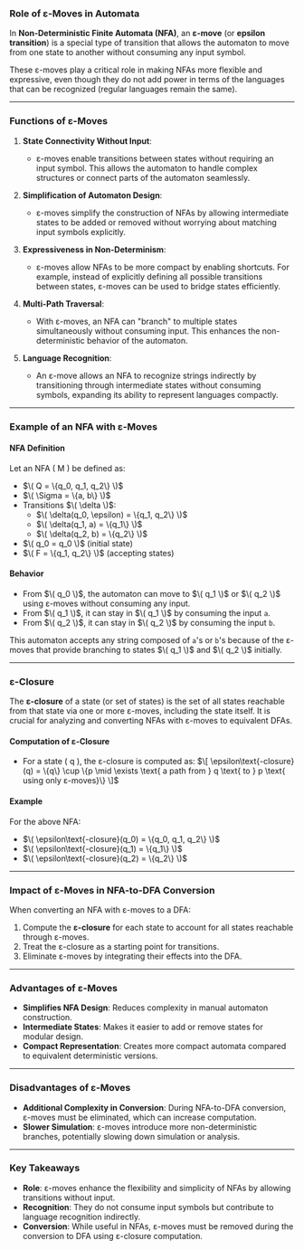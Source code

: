### **Role of ε-Moves in Automata**

In **Non-Deterministic Finite Automata (NFA)**, an **ε-move** (or **epsilon transition**) is a special type of transition that allows the automaton to move from one state to another without consuming any input symbol. 

These ε-moves play a critical role in making NFAs more flexible and expressive, even though they do not add power in terms of the languages that can be recognized (regular languages remain the same).

---

### **Functions of ε-Moves**

1. **State Connectivity Without Input**:
   - ε-moves enable transitions between states without requiring an input symbol. This allows the automaton to handle complex structures or connect parts of the automaton seamlessly.

2. **Simplification of Automaton Design**:
   - ε-moves simplify the construction of NFAs by allowing intermediate states to be added or removed without worrying about matching input symbols explicitly.

3. **Expressiveness in Non-Determinism**:
   - ε-moves allow NFAs to be more compact by enabling shortcuts. For example, instead of explicitly defining all possible transitions between states, ε-moves can be used to bridge states efficiently.

4. **Multi-Path Traversal**:
   - With ε-moves, an NFA can "branch" to multiple states simultaneously without consuming input. This enhances the non-deterministic behavior of the automaton.

5. **Language Recognition**:
   - An ε-move allows an NFA to recognize strings indirectly by transitioning through intermediate states without consuming symbols, expanding its ability to represent languages compactly.

---

### **Example of an NFA with ε-Moves**

#### **NFA Definition**
Let an NFA \( M \) be defined as:
- $\( Q = \{q_0, q_1, q_2\} \)$
- $\( \Sigma = \{a, b\} \)$
- Transitions $\( \delta \)$:
  - $\( \delta(q_0, \epsilon) = \{q_1, q_2\} \)$
  - $\( \delta(q_1, a) = \{q_1\} \)$
  - $\( \delta(q_2, b) = \{q_2\} \)$
- $\( q_0 = q_0 \)$ (initial state)
- $\( F = \{q_1, q_2\} \)$ (accepting states)

#### **Behavior**
- From $\( q_0 \)$, the automaton can move to $\( q_1 \)$ or $\( q_2 \)$ using ε-moves without consuming any input.
- From $\( q_1 \)$, it can stay in $\( q_1 \)$ by consuming the input `a`.
- From $\( q_2 \)$, it can stay in $\( q_2 \)$ by consuming the input `b`.

This automaton accepts any string composed of `a`'s or `b`'s because of the ε-moves that provide branching to states $\( q_1 \)$ and $\( q_2 \)$ initially.

---

### **ε-Closure**

The **ε-closure** of a state (or set of states) is the set of all states reachable from that state via one or more ε-moves, including the state itself. It is crucial for analyzing and converting NFAs with ε-moves to equivalent DFAs.

#### **Computation of ε-Closure**
- For a state \( q \), the ε-closure is computed as:
  $\[
  \epsilon\text{-closure}(q) = \{q\} \cup \{p \mid \exists \text{ a path from } q \text{ to } p \text{ using only ε-moves}\}
  \]$

#### **Example**
For the above NFA:
- $\( \epsilon\text{-closure}(q_0) = \{q_0, q_1, q_2\} \)$
- $\( \epsilon\text{-closure}(q_1) = \{q_1\} \)$
- $\( \epsilon\text{-closure}(q_2) = \{q_2\} \)$

---

### **Impact of ε-Moves in NFA-to-DFA Conversion**

When converting an NFA with ε-moves to a DFA:
1. Compute the **ε-closure** for each state to account for all states reachable through ε-moves.
2. Treat the ε-closure as a starting point for transitions.
3. Eliminate ε-moves by integrating their effects into the DFA.

---

### **Advantages of ε-Moves**
- **Simplifies NFA Design**: Reduces complexity in manual automaton construction.
- **Intermediate States**: Makes it easier to add or remove states for modular design.
- **Compact Representation**: Creates more compact automata compared to equivalent deterministic versions.

---

### **Disadvantages of ε-Moves**
- **Additional Complexity in Conversion**: During NFA-to-DFA conversion, ε-moves must be eliminated, which can increase computation.
- **Slower Simulation**: ε-moves introduce more non-deterministic branches, potentially slowing down simulation or analysis.

---

### **Key Takeaways**
- **Role**: ε-moves enhance the flexibility and simplicity of NFAs by allowing transitions without input.
- **Recognition**: They do not consume input symbols but contribute to language recognition indirectly.
- **Conversion**: While useful in NFAs, ε-moves must be removed during the conversion to DFA using ε-closure computation.
